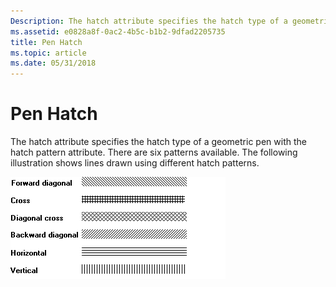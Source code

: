 ```yaml
---
Description: The hatch attribute specifies the hatch type of a geometric pen with the hatch pattern attribute. There are six patterns available. The following illustration shows lines drawn using different hatch patterns.
ms.assetid: e0828a8f-0ac2-4b5c-b1b2-9dfad2205735
title: Pen Hatch
ms.topic: article
ms.date: 05/31/2018
---
```


# Pen Hatch

The hatch attribute specifies the hatch type of a geometric pen with the hatch pattern attribute. There are six patterns available. The following illustration shows lines drawn using different hatch patterns.

![illustration showing six horizontal lines, each filled with a different pattern](images/penhatch.png)

 

 



